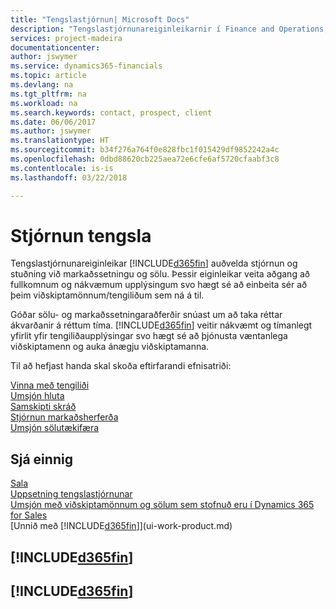 ```yaml
---
title: "Tengslastjórnun| Microsoft Docs"
description: "Tengslastjórnunareiginleikarnir í Finance and Operations, Business Edition styðja við sölutilburði þína og veita þér aðgang að upplýsingum um tengiliði og viðföng svo þú getir sinnt viðskiptamönnum svo vel sé."
services: project-madeira
documentationcenter: 
author: jswymer
ms.service: dynamics365-financials
ms.topic: article
ms.devlang: na
ms.tgt_pltfrm: na
ms.workload: na
ms.search.keywords: contact, prospect, client
ms.date: 06/06/2017
ms.author: jswymer
ms.translationtype: HT
ms.sourcegitcommit: b34f276a764f0e828fbc1f015429df9852242a4c
ms.openlocfilehash: 0dbd88620cb225aea72e6cfe6af5720cfaabf3c8
ms.contentlocale: is-is
ms.lasthandoff: 03/22/2018

---
```

# <a name="managing-relationships"></a>Stjórnun tengsla
Tengslastjórnunareiginleikar [!INCLUDE[d365fin](includes/d365fin_md.md)] auðvelda stjórnun og stuðning við markaðssetningu og sölu. Þessir eiginleikar veita aðgang að fullkomnum og nákvæmum upplýsingum svo hægt sé að einbeita sér að þeim viðskiptamönnum/tengiliðum sem ná á til.

Góðar sölu- og markaðssetningaraðferðir snúast um að taka réttar ákvarðanir á réttum tíma. [!INCLUDE[d365fin](includes/d365fin_md.md)] veitir nákvæmt og tímanlegt yfirlit yfir tengiliðaupplýsingar svo hægt sé að þjónusta væntanlega viðskiptamenn og auka ánægju viðskiptamanna.

Til að hefjast handa skal skoða eftirfarandi efnisatriði:

[Vinna með tengiliði](marketing-contacts.md)  
[Umsjón hluta](marketing-segments.md)  
[Samskipti skráð](marketing-interactions.md)  
[Stjórnun markaðsherferða](marketing-campaigns.md)  
[Umsjón sölutækifæra](marketing-manage-sales-opportunities.md)

## <a name="see-also"></a>Sjá einnig
[Sala](sales-manage-sales.md)  
[Uppsetning tengslastjórnunar](marketing-setup-marketing.md)  
[Umsjón með viðskiptamönnum og sölum sem stofnuð eru í Dynamics 365 for Sales](marketing-integrate-dynamicscrm.md)  
[Unnið með [!INCLUDE[d365fin](includes/d365fin_md.md)]](ui-work-product.md)  

## [!INCLUDE[d365fin](includes/free_trial_md.md)]  
## [!INCLUDE[d365fin](includes/training_link_md.md)]

